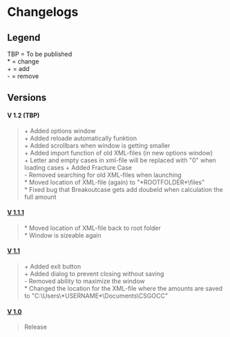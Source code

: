 # Changelogs  
  
## Legend
TBP = To be published  
\* = change  
\+ = add  
\- = remove  
  
  
## Versions
#### V 1.2 (TBP)
> \+ Added options window   
> \+ Added reloade automatically funktion   
> \+ Added scrollbars when window is getting smaller   
> \+ Added import function of old XML-files (in new options window)   
> \+ Letter and empty cases in xml-file will be replaced with "0" when loading cases
> \+ Added Fracture Case   
> \- Removed searching for old XML-files when launching   
> \* Moved location of XML-file (again) to "\*ROOTFOLDER*\\files"   
> \* Fixed bug that Breakoutcase gets add doubeld when calculation the full amount


#### [V 1.1.1](https://github.com/NoelTheN00B/CSGO-Case-Calculator/releases/tag/v1.1.1)
> \* Moved location of XML-file back to root folder   
> \* Window is sizeable again   


#### [V 1.1](https://github.com/NoelTheN00B/CSGO-Case-Calculator/releases/tag/v1.1)
> \+ Added exit button  
> \+ Added dialog to prevent closing without saving  
> \- Removed ability to maximize the window  
> \* Changed the location for the XML-file where the amounts are saved to "C:\Users\\\*USERNAME*\Documents\CSGOCC"  


#### [V 1.0](https://github.com/NoelTheN00B/CSGO-Case-Calculator/releases/tag/v1.0)
> Release

